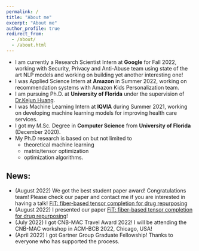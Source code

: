 ```yaml
---
permalink: /
title: "About me"
excerpt: "About me"
author_profile: true
redirect_from: 
  - /about/
  - /about.html
---
```


* I am currently a Research Scientist Intern at **Google** for Fall 2022, working with Security, Privacy and Anti-Abuse team using state of the art NLP models and working on building yet another interesting one!
* I was Applied Science Intern at **Amazon** in Summer 2022, working on recommendation systems with Amazon Kids Personalization team.
* I am pursuing Ph.D. at **University of Florida** under the supervision of [Dr.Kejun Huang](https://cise.ufl.edu/~kejun/).
* I was Machine Learning Intern at **IQVIA** during Summer 2021, working on developing machine learning models for improving health care services. 
* I got my M.Sc. Degree in **Computer Science**  from **University of Florida** (December 2020).
* My Ph.D research is based on but not limited to 
  - theoretical machine learning
  - matrix/tensor optimization 
  - optimization algorithms.


## News:
* (August 2022) We got the best student paper award! Congratulations team! Please check our paper and contact me if you are interested in having a talk!
[FiT: fiber-based tensor completion for drug repurposing](https://dl.acm.org/doi/abs/10.1145/3535508.3545527)
* (August 2022) I presented our paper [FiT: fiber-based tensor completion for drug repurposing](https://dl.acm.org/doi/abs/10.1145/3535508.3545527)!
* (July 2022) I got CNB-MAC Travel Award 2022! I will be attending the CNB-MAC workshop in ACM-BCB 2022, Chicago, USA!
* (April 2022) I got Gartner Group Graduate Fellowship!  Thanks to everyone who has supported the process. 
